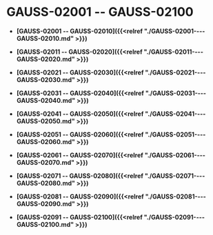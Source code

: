 # GAUSS-02001 -- GAUSS-02100<a name="ZH-CN_TOPIC_0302072914"></a>

-   **[GAUSS-02001 -- GAUSS-02010]({{<relref "./GAUSS-02001----GAUSS-02010.md" >}})**

-   **[GAUSS-02011 -- GAUSS-02020]({{<relref "./GAUSS-02011----GAUSS-02020.md" >}})**

-   **[GAUSS-02021 -- GAUSS-02030]({{<relref "./GAUSS-02021----GAUSS-02030.md" >}})**

-   **[GAUSS-02031 -- GAUSS-02040]({{<relref "./GAUSS-02031----GAUSS-02040.md" >}})**

-   **[GAUSS-02041 -- GAUSS-02050]({{<relref "./GAUSS-02041----GAUSS-02050.md" >}})**

-   **[GAUSS-02051 -- GAUSS-02060]({{<relref "./GAUSS-02051----GAUSS-02060.md" >}})**

-   **[GAUSS-02061 -- GAUSS-02070]({{<relref "./GAUSS-02061----GAUSS-02070.md" >}})**

-   **[GAUSS-02071 -- GAUSS-02080]({{<relref "./GAUSS-02071----GAUSS-02080.md" >}})**

-   **[GAUSS-02081 -- GAUSS-02090]({{<relref "./GAUSS-02081----GAUSS-02090.md" >}})**

-   **[GAUSS-02091 -- GAUSS-02100]({{<relref "./GAUSS-02091----GAUSS-02100.md" >}})**

